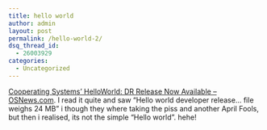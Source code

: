 ```yaml
---
title: hello world
author: admin
layout: post
permalink: /hello-world-2/
dsq_thread_id:
  - 26003929
categories:
  - Uncategorized
---
```

[Cooperating Systems&#8217; HelloWorld: DR Release Now Available &#8211; OSNews.com][1]. I read it quite and saw &#8220;Hello world developer release&#8230; file weighs 24 MB&#8221; i though they where taking the piss and another April Fools, but then i realised, its not the simple &#8220;Hello world&#8221;. hehe!

 [1]: http://www.osnews.com/story.php?news_id=3177 "Cooperating Systems' HelloWorld: DR Release Now Available - OSNews.com"